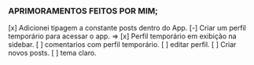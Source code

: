 ### APRIMORAMENTOS FEITOS POR MIM;

[x] Adicionei tipagem a constante posts dentro do App.
[-] Criar um perfil temporário para acessar o app.
 => [x] Perfil temporário em exibição na sidebar. 
    [ ] comentarios com perfil temporário.
    [ ] editar perfil.
[ ] Criar novos posts.
[ ] tema claro.